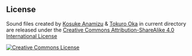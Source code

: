 ## License

Sound files created by [Kosuke Anamizu](http://kosukeanamizu.com/) & [Tokuro Oka](http://www.lifetones.net/) in current directory are released under the [Creative Commons Attribution-ShareAlike 4.0 International License](http://creativecommons.org/licenses/by-sa/4.0/)

<a rel="license" href="http://creativecommons.org/licenses/by-sa/4.0/"><img alt="Creative Commons License" style="border-width:0" src="https://i.creativecommons.org/l/by-sa/4.0/88x31.png" /></a>